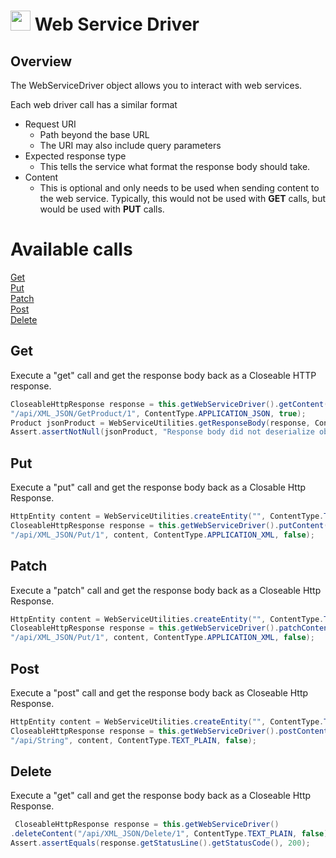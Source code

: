 # <img src="resources/MAQS.jpg" height="32" width="32"> Web Service Driver

## Overview
The WebServiceDriver object allows you to interact with web services.

Each web driver call has a similar format
* Request URI
  * Path beyond the base URL
  * The URI may also include query parameters
* Expected response type
  * This tells the service what format the response body should take.
* Content
  * This is optional and only needs to be used when sending content to the web service.  Typically, this would not be used with **GET** calls, but would be used with **PUT** calls.

# Available calls
[Get](#Get)  
[Put](#Put)  
[Patch](#Patch)  
[Post](#Post)  
[Delete](#Delete)  

## Get
Execute a "get" call and get the response body back as a Closeable HTTP response.
```java
CloseableHttpResponse response = this.getWebServiceDriver().getContent(
"/api/XML_JSON/GetProduct/1", ContentType.APPLICATION_JSON, true);
Product jsonProduct = WebServiceUtilities.getResponseBody(response, ContentType.APPLICATION_JSON, Product.class);
Assert.assertNotNull(jsonProduct, "Response body did not deserialize object from json correctly");
```

## Put
Execute a "put" call and get the response body back as a Closable Http Response.
```java
HttpEntity content = WebServiceUtilities.createEntity("", ContentType.TEXT_PLAIN);
CloseableHttpResponse response = this.getWebServiceDriver().putContent(
"/api/XML_JSON/Put/1", content, ContentType.APPLICATION_XML, false);
```

## Patch
Execute a "patch" call and get the response body back as a Closeable Http Response.
```java
HttpEntity content = WebServiceUtilities.createEntity("", ContentType.TEXT_PLAIN);
CloseableHttpResponse response = this.getWebServiceDriver().patchContent(
"/api/XML_JSON/Put/1", content, ContentType.APPLICATION_XML, false);
```

## Post
Execute a "post" call and get the response body back as Closeable Http Response.
```java
HttpEntity content = WebServiceUtilities.createEntity("", ContentType.TEXT_PLAIN);
CloseableHttpResponse response = this.getWebServiceDriver().postContent(
"/api/String", content, ContentType.TEXT_PLAIN, false);
```

## Delete
Execute a "get" call and get the response body back as a Closeable Http Response.
```java
 CloseableHttpResponse response = this.getWebServiceDriver()
.deleteContent("/api/XML_JSON/Delete/1", ContentType.TEXT_PLAIN, false);
Assert.assertEquals(response.getStatusLine().getStatusCode(), 200);
```
